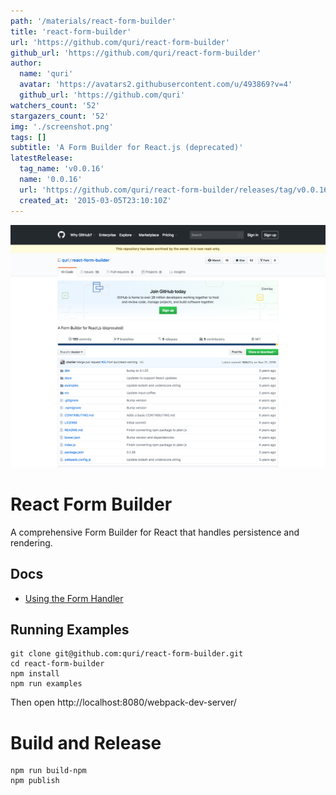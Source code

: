 ```yaml
---
path: '/materials/react-form-builder'
title: 'react-form-builder'
url: 'https://github.com/quri/react-form-builder'
github_url: 'https://github.com/quri/react-form-builder'
author:
  name: 'quri'
  avatar: 'https://avatars2.githubusercontent.com/u/493869?v=4'
  github_url: 'https://github.com/quri'
watchers_count: '52'
stargazers_count: '52'
img: './screenshot.png'
tags: []
subtitle: 'A Form Builder for React.js (deprecated)'
latestRelease:
  tag_name: 'v0.0.16'
  name: '0.0.16'
  url: 'https://github.com/quri/react-form-builder/releases/tag/v0.0.16'
  created_at: '2015-03-05T23:10:10Z'
---
```


![alt text](screenshot.png)

# React Form Builder

A comprehensive Form Builder for React that handles persistence and rendering.

## Docs

 - [Using the Form Handler](/docs/FormHandler.md)

## Running Examples

```shell
git clone git@github.com:quri/react-form-builder.git
cd react-form-builder
npm install
npm run examples
```

Then open http://localhost:8080/webpack-dev-server/

# Build and Release

```shell
npm run build-npm
npm publish
```

        